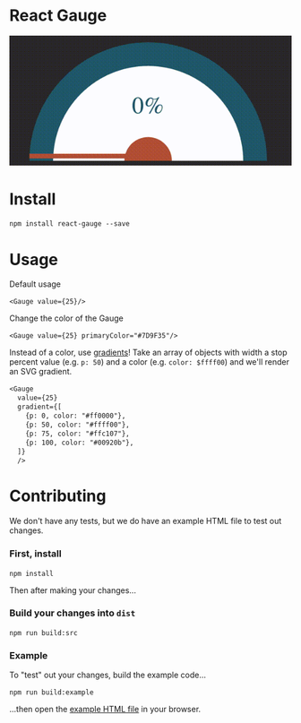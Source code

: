 # React Gauge
![Gauge Example](react-gauge-example.gif?raw=true)

# Install
```
npm install react-gauge --save
```

# Usage
Default usage
```
<Gauge value={25}/>
```
Change the color of the Gauge
```
<Gauge value={25} primaryColor="#7D9F35"/>
```
Instead of a color, use [gradients](https://developer.mozilla.org/en-US/docs/Web/SVG/Tutorial/Gradients)! Take an array of objects with width a stop percent value (e.g. `p: 50`) and a color (e.g. `color: $ffff00`) and we'll render an SVG gradient.
```
<Gauge
  value={25}             
  gradient={[
    {p: 0, color: "#ff0000"},
    {p: 50, color: "#ffff00"},
    {p: 75, color: "#ffc107"},
    {p: 100, color: "#00920b"},
  ]}
  />
```

# Contributing
We don't have any tests, but we do have an example HTML file to test out changes.

### First, install
```
npm install
```
Then after making your changes...
###  Build your changes into `dist`
```
npm run build:src
```
### Example
To "test" out your changes, build the example code...
```
npm run build:example
```
...then open the [example HTML file](https://github.com/michigan-com/react-gauge/tree/master/example/example.html) in your browser.
